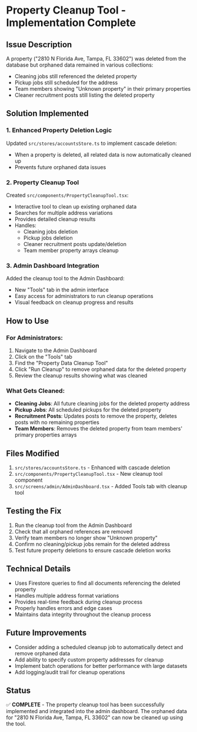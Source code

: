 # Property Cleanup Tool - Implementation Complete

## Issue Description
A property ("2810 N Florida Ave, Tampa, FL 33602") was deleted from the database but orphaned data remained in various collections:
- Cleaning jobs still referenced the deleted property
- Pickup jobs still scheduled for the address
- Team members showing "Unknown property" in their primary properties
- Cleaner recruitment posts still listing the deleted property

## Solution Implemented

### 1. Enhanced Property Deletion Logic
Updated `src/stores/accountsStore.ts` to implement cascade deletion:
- When a property is deleted, all related data is now automatically cleaned up
- Prevents future orphaned data issues

### 2. Property Cleanup Tool
Created `src/components/PropertyCleanupTool.tsx`:
- Interactive tool to clean up existing orphaned data
- Searches for multiple address variations
- Provides detailed cleanup results
- Handles:
  - Cleaning jobs deletion
  - Pickup jobs deletion
  - Cleaner recruitment posts update/deletion
  - Team member property arrays cleanup

### 3. Admin Dashboard Integration
Added the cleanup tool to the Admin Dashboard:
- New "Tools" tab in the admin interface
- Easy access for administrators to run cleanup operations
- Visual feedback on cleanup progress and results

## How to Use

### For Administrators:
1. Navigate to the Admin Dashboard
2. Click on the "Tools" tab
3. Find the "Property Data Cleanup Tool"
4. Click "Run Cleanup" to remove orphaned data for the deleted property
5. Review the cleanup results showing what was cleaned

### What Gets Cleaned:
- **Cleaning Jobs**: All future cleaning jobs for the deleted property address
- **Pickup Jobs**: All scheduled pickups for the deleted property
- **Recruitment Posts**: Updates posts to remove the property, deletes posts with no remaining properties
- **Team Members**: Removes the deleted property from team members' primary properties arrays

## Files Modified
1. `src/stores/accountsStore.ts` - Enhanced with cascade deletion
2. `src/components/PropertyCleanupTool.tsx` - New cleanup tool component
3. `src/screens/admin/AdminDashboard.tsx` - Added Tools tab with cleanup tool

## Testing the Fix
1. Run the cleanup tool from the Admin Dashboard
2. Check that all orphaned references are removed
3. Verify team members no longer show "Unknown property"
4. Confirm no cleaning/pickup jobs remain for the deleted address
5. Test future property deletions to ensure cascade deletion works

## Technical Details
- Uses Firestore queries to find all documents referencing the deleted property
- Handles multiple address format variations
- Provides real-time feedback during cleanup process
- Properly handles errors and edge cases
- Maintains data integrity throughout the cleanup process

## Future Improvements
- Consider adding a scheduled cleanup job to automatically detect and remove orphaned data
- Add ability to specify custom property addresses for cleanup
- Implement batch operations for better performance with large datasets
- Add logging/audit trail for cleanup operations

## Status
✅ **COMPLETE** - The property cleanup tool has been successfully implemented and integrated into the admin dashboard. The orphaned data for "2810 N Florida Ave, Tampa, FL 33602" can now be cleaned up using the tool.
